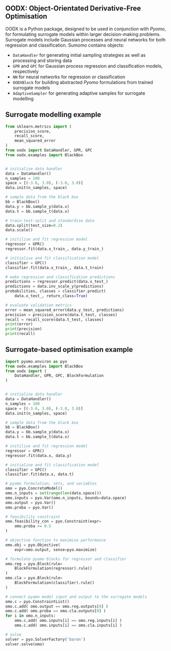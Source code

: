 
## OODX: Object-Orientated Derivative-Free Optimisation
OODX is a Python package, designed to be used in conjunction with *Pyomo*, for formulating surrogate models within larger decision-making problems. Surrogate models include Gaussian processes and neural networks for both regression and classification. Sumomo contains objects:

* `DataHandler` for generating initial sampling strategies as well as processing and storing data
* `GPR` and `GPC` for Gaussian process regression and classification models, respectively
* `NN` for neural networks for regression or classification
* `OODXBlock` for building abstracted *Pyomo* formulations from trained surrogate models
* `AdaptiveSampler` for generating adaptive samples for surrogate modelling

## Surrogate modelling example
```python
from sklearn.metrics import (
    precision_score, 
    recall_score, 
    mean_squared_error
)
from oodx import DataHandler, GPR, GPC
from oodx.examples import BlackBox


# initialise data handler
data = DataHandler()
n_samples = 100
space = [(-3.0, 3.0), (-3.0, 3.0)]
data.init(n_samples, space)

# sample data from the black box
bb = BlackBox()
data.y = bb.sample_y(data.x)
data.t = bb.sample_t(data.x)

# train-test-split and standardise data
data.split(test_size=0.2)
data.scale()

# initilise and fit regression model
regressor = GPR()
regressor.fit(data.x_train_, data.y_train_)

# initialise and fit classification model
classifier = GPC()
classifier.fit(data.x_train_, data.t_train)

# make regression and classification predictions
predictions = regressor.predict(data.x_test_)
predictions = data.inv_scale_y(predictions)
probabilities, classes = classifier.predict(
    data.x_test_, return_class=True)

# evaluate validation metrics
error = mean_squared_error(data.y_test, predictions)
precision = precision_score(data.t_test, classes)
recall = recall_score(data.t_test, classes)
print(error)
print(precision)
print(recall)

```

## Surrogate-based optimisation example

```python
import pyomo.environ as pyo
from oodx.examples import BlackBox
from oodx import (
    DataHandler, GPR, GPC, BlockFormulation
)


# initialise data handler
data = DataHandler()
n_samples = 100
space = [(-3.0, 3.0), (-3.0, 3.0)]
data.init(n_samples, space)

# sample data from the black box
bb = BlackBox()
data.y = bb.sample_y(data.x)
data.t = bb.sample_t(data.x)

# initilise and fit regression model
regressor = GPR()
regressor.fit(data.x, data.y)

# initialise and fit classification model
classifier = GPC()
classifier.fit(data.x, data.t)

# pyomo formulation, sets, and variables
omo = pyo.ConcreteModel()
omo.n_inputs = set(range(len(data.space)))
omo.inputs = pyo.Var(omo.n_inputs, bounds=data.space)
omo.output = pyo.Var()
omo.proba = pyo.Var()

# feasibility constraint 
omo.feasibility_con = pyo.Constraint(expr=
    omo.proba >= 0.5 
)

# objective function to maximise performance
omo.obj = pyo.Objective(
    expr=omo.output, sense=pyo.maximize)

# formulate pyomo blocks for regressor and classifier
omo.reg = pyo.Block(rule= 
    BlockFormulation(regressor).rule()
)
omo.cla = pyo.Block(rule=
    BlockFormulation(classifier).rule()
)

# connect pyomo model input and output to the surrogate models
omo.c = pyo.ConstraintList()
omo.c.add( omo.output == omo.reg.outputs[0] )
omo.c.add( omo.proba == omo.cla.outputs[0] )
for i in omo.n_inputs:
    omo.c.add( omo.inputs[i] == omo.reg.inputs[i] )
    omo.c.add( omo.inputs[i] == omo.cla.inputs[i] )

# solve
solver = pyo.SolverFactory('baron')
solver.solve(omo)

```

